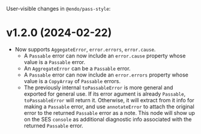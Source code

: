 User-visible changes in `@endo/pass-style`:

# v1.2.0 (2024-02-22)

- Now supports `AggegateError`, `error.errors`, `error.cause`.
  - A `Passable` error can now include an `error.cause` property whose
    value is a `Passable` error.
  - An `AggregateError` can be a `Passable` error.
  - A `Passable` error can now include an `error.errors` property whose
    value is a `CopyArray` of `Passable` errors.
  - The previously internal `toPassableError` is more general and exported
    for general use. If its error agument is already `Passable`,
    `toPassableError` will return it. Otherwise, it will extract from it
    info for making a `Passable` error, and use `annotateError` to attach
    the original error to the returned `Passable` error as a note. This
    node will show up on the SES `console` as additional diagnostic info
    associated with the returned `Passable` error.
